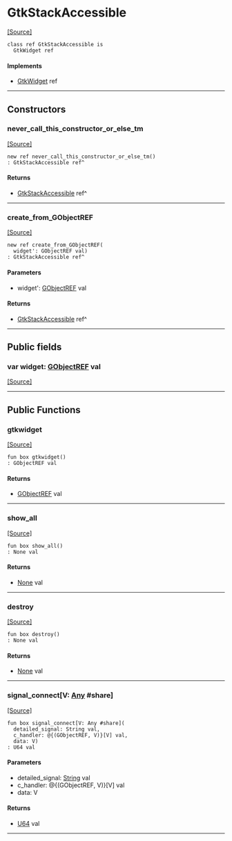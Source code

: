 # GtkStackAccessible
<span class="source-link">[[Source]](src/gtk3/GtkStackAccessible.md#L6)</span>
```pony
class ref GtkStackAccessible is
  GtkWidget ref
```

#### Implements

* [GtkWidget](gtk3-GtkWidget.md) ref

---

## Constructors

### never_call_this_constructor_or_else_tm
<span class="source-link">[[Source]](src/gtk3/GtkStackAccessible.md#L10)</span>


```pony
new ref never_call_this_constructor_or_else_tm()
: GtkStackAccessible ref^
```

#### Returns

* [GtkStackAccessible](gtk3-GtkStackAccessible.md) ref^

---

### create_from_GObjectREF
<span class="source-link">[[Source]](src/gtk3/GtkStackAccessible.md#L13)</span>


```pony
new ref create_from_GObjectREF(
  widget': GObjectREF val)
: GtkStackAccessible ref^
```
#### Parameters

*   widget': [GObjectREF](gtk3-..-gobject-GObjectREF.md) val

#### Returns

* [GtkStackAccessible](gtk3-GtkStackAccessible.md) ref^

---

## Public fields

### var widget: [GObjectREF](gtk3-..-gobject-GObjectREF.md) val
<span class="source-link">[[Source]](src/gtk3/GtkStackAccessible.md#L7)</span>



---

## Public Functions

### gtkwidget
<span class="source-link">[[Source]](src/gtk3/GtkStackAccessible.md#L9)</span>


```pony
fun box gtkwidget()
: GObjectREF val
```

#### Returns

* [GObjectREF](gtk3-..-gobject-GObjectREF.md) val

---

### show_all
<span class="source-link">[[Source]](src/gtk3/GtkWidget.md#L4)</span>


```pony
fun box show_all()
: None val
```

#### Returns

* [None](builtin-None.md) val

---

### destroy
<span class="source-link">[[Source]](src/gtk3/GtkWidget.md#L10)</span>


```pony
fun box destroy()
: None val
```

#### Returns

* [None](builtin-None.md) val

---

### signal_connect\[V: [Any](builtin-Any.md) #share\]
<span class="source-link">[[Source]](src/gtk3/GtkWidget.md#L13)</span>


```pony
fun box signal_connect[V: Any #share](
  detailed_signal: String val,
  c_handler: @{(GObjectREF, V)}[V] val,
  data: V)
: U64 val
```
#### Parameters

*   detailed_signal: [String](builtin-String.md) val
*   c_handler: @{(GObjectREF, V)}[V] val
*   data: V

#### Returns

* [U64](builtin-U64.md) val

---

